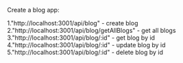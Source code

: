 Create a blog app:

1."http://localhost:3001/api/blog" - create blog
2."http://localhost:3001/api/blog/getAllBlogs" - get all blogs
3."http://localhost:3001/api/blog/:id" - get blog by id
4."http://localhost:3001/api/blog/:id" - update blog by id
5."http://localhost:3001/api/blog/:id" - delete blog by id